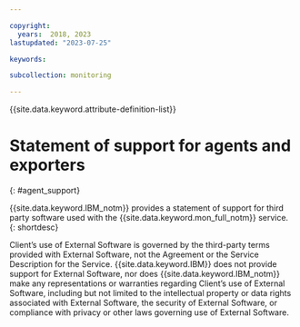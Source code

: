 ```yaml
---

copyright:
  years:  2018, 2023
lastupdated: "2023-07-25"

keywords:

subcollection: monitoring

---
```


{{site.data.keyword.attribute-definition-list}}


# Statement of support for agents and exporters
{: #agent_support}

{{site.data.keyword.IBM_notm}} provides a statement of support for third party software used with the {{site.data.keyword.mon_full_notm}} service.
{: shortdesc}

Client’s use of External Software is governed by the third-party terms provided with External Software, not the Agreement or the Service Description for the Service. {{site.data.keyword.IBM}} does not provide support for External Software, nor does {{site.data.keyword.IBM_notm}} make any representations or warranties regarding Client’s use of External Software, including but not limited to the intellectual property or data rights associated with External Software, the security of External Software, or compliance with privacy or other laws governing use of External Software.
